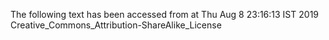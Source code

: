 The following text has been accessed from at Thu Aug 8 23:16:13 IST 2019
Creative_Commons_Attribution-ShareAlike_License
